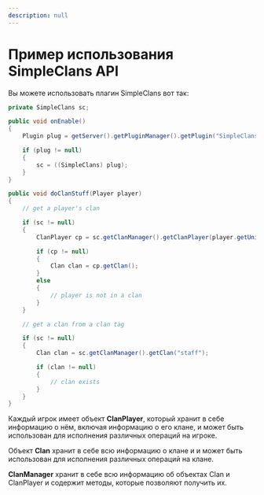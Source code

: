 ```yaml
---
description: null
---
```


# Пример использования SimpleClans API

Вы можете использовать плагин SimpleClans вот так:

```java
private SimpleClans sc;

public void onEnable()
{
    Plugin plug = getServer().getPluginManager().getPlugin("SimpleClans");

    if (plug != null)
    {
        sc = ((SimpleClans) plug);
    }
}
```

```java
public void doClanStuff(Player player)
{
    // get a player's clan

    if (sc != null)
    {
        ClanPlayer cp = sc.getClanManager().getClanPlayer(player.getUniqueId());

        if (cp != null)
        {
            Clan clan = cp.getClan();
        }
        else
        {
            // player is not in a clan
        }
    }

    // get a clan from a clan tag

    if (sc != null)
    {
        Clan clan = sc.getClanManager().getClan("staff");

        if (clan != null)
        {
            // clan exists
        }
    }
}
```

Каждый игрок имеет объект **ClanPlayer**, который хранит в себе информацию о нём, включая информацию о его клане, и может быть использован для исполнения различных операций на игроке.

Объект **Clan** хранит в себе всю информацию о клане и и может быть использован для исполнения различных операций на клане.

**ClanManager** хранит в себе всю информацию об объектах Clan и ClanPlayer и содержит методы, которые позволяют получить их.

